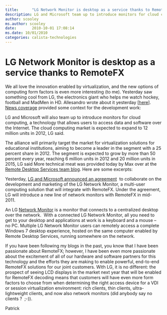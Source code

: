 ```yaml
---
title:      "LG Network Monitor is desktop as a service thanks to RemoteFX"
description: LG and Microsoft team up to introduce monitors for cloud computing, a technology that allows users to access data and software over the Internet.
author: scooley
ms.author: scooley
date:       2010-10-01 17:08:14
ms.date: 10/01/2010
categories: calista-technologies
---
```

# LG Network Monitor is desktop as a service thanks to RemoteFX

We all love the innovation enabled by virtualization, and the new options of computing form factors is even more interesting (to me). Yesterday saw something cool from LG, the electronics giant who helps me watch hockey, football and MadMen in HD. Allesandro wrote about it yesterday [[here](http://virtualization.info/en/news/2010/09/microsoft-and-lg-partner-on-vdi-desktop-as-a-service-cloud-computing.html)]. [News coverage](http://www.reuters.com/article/idUSTOE68T03K20100930?type=marketsNews) provided some context for the development work: 

LG and Microsoft will also team up to introduce monitors for cloud computing, a technology that allows users to access data and software over the Internet. The cloud computing market is expected to expand to 12 million units in 2012, LG said.

The alliance will primarily target the market for virtualization solutions for educational institutions, aiming to become a leader in the segment with a 25 percent share in 2012. The segment is expected to grow by more than 50 percent every year, reaching 6 million units in 2012 and 20 million units in 2015, LG said More technical meat was provided today by Max over at the [Remote Desktop Services team blog](https://blogs.msdn.com/b/rds/archive/2010/10/01/the-lg-network-monitor-a-fantastic-addition-to-the-growing-list-of-remotefx-enabled-devices.aspx "RDS team blog"). Here are some excerpts:

Yesterday, [LG and Microsoft announced an agreement](http://www.reuters.com/article/idUSTRE68T15U20100930?type=technologyNews)  to collaborate on the development and marketing of the LG Network Monitor, a multi-user computing solution that will integrate with RemoteFX. Under the agreement, LG will introduce a new line of network monitors with RemoteFX in mid-2011.

An LG [Network Monitor](http://networkmonitor.lge.com/us/) is a monitor that connects to a centralized desktop over the network.  With a connected LG Network Monitor, all you need to get to your desktop and applications at work is a keyboard and a mouse – no PC. Multiple LG Network Monitor users can remotely access a complete Windows 7 desktop experience, hosted on the same computer enabled by Remote Desktop Services, running somewhere on the network.

If you have been following my blogs in the past, you know that I have been passionate about RemoteFX; however, I have been even more passionate about the excitement of all of our hardware and software partners for this technology and the efforts they are making to enable powerful, end-to-end RemoteFX solutions for our joint customers. With LG, it is no different: the prospect of seeing LCD displays in the market next year that will be enabled for RemoteFX decoding means that customers will have even more form factors to choose from when determining the right access device for a VDI or session virtualization environment: rich clients, thin clients, ultra-lightweight clients, and now also network monitors (did anybody say no clients ?  ;-)). 

Patrick
